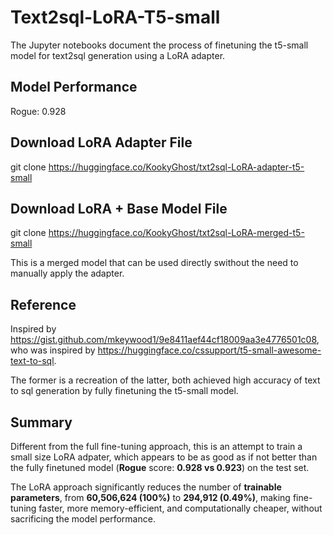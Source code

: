 # Text2sql-LoRA-T5-small
The Jupyter notebooks document the process of finetuning the t5-small model for text2sql generation using a LoRA adapter.

## Model Performance
Rogue: 0.928

## Download LoRA Adapter File
git clone https://huggingface.co/KookyGhost/txt2sql-LoRA-adapter-t5-small

## Download LoRA + Base Model File 
git clone https://huggingface.co/KookyGhost/txt2sql-LoRA-merged-t5-small

This is a merged model that can be used directly swithout the need to manually apply the adapter.

## Reference
Inspired by https://gist.github.com/mkeywood1/9e8411aef44cf18009aa3e4776501c08, who was inspired by https://huggingface.co/cssupport/t5-small-awesome-text-to-sql.

The former is a recreation of the latter, both achieved high accuracy of text to sql generation by fully finetuning the t5-small model.

## Summary
Different from the full fine-tuning approach, this is an attempt to train a small size LoRA adpater, which appears to be as good as if not better than the fully finetuned model (**Rogue** score: **0.928 vs 0.923**) on the test set. 

The LoRA approach significantly reduces the number of **trainable parameters**, from **60,506,624 (100%)** to **294,912 (0.49%)**, making fine-tuning faster, more memory-efficient, and computationally cheaper, without sacrificing the model performance.
